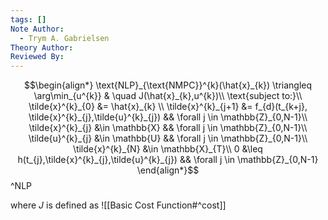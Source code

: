 ```yaml
---
tags: []
Note Author:
  - Trym A. Gabrielsen
Theory Author: 
Reviewed By:
---
```

$$\begin{align*}
\text{NLP}_{\text{NMPC}}^{k}(\hat{x}_{k}) \triangleq \arg\min_{u^{k}} & \quad J(\hat{x}_{k},u^{k})\\
\text{subject to:}\\
\tilde{x}^{k}_{0} &= \hat{x}_{k} \\
\tilde{x}^{k}_{j+1} &= f_{d}(t_{k+j}, \tilde{x}^{k}_{j},\tilde{u}^{k}_{j}) && \forall j \in \mathbb{Z}_{0,N-1}\\
\tilde{x}^{k}_{j} &\in \mathbb{X} && \forall j \in \mathbb{Z}_{0,N-1}\\
\tilde{u}^{k}_{j} &\in \mathbb{U} && \forall j \in \mathbb{Z}_{0,N-1}\\
\tilde{x}^{k}_{N} &\in \mathbb{X}_{T}\\
0 &\leq h(t_{j},\tilde{x}^{k}_{j},\tilde{u}^{k}_{j}) && \forall j \in \mathbb{Z}_{0,N-1}
\end{align*}$$
^NLP

where $J$ is defined as
![[Basic Cost Function#^cost]]
